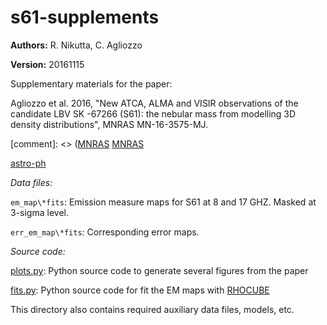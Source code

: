# s61-supplements

**Authors:** R. Nikutta, C. Agliozzo

**Version:** 20161115

Supplementary materials for the paper:

Agliozzo et al. 2016, "New ATCA, ALMA and VISIR observations of the
candidate LBV SK -67266 (S61): the nebular mass from modelling 3D
density distributions", MNRAS MN-16-3575-MJ.

[comment]: <> ([MNRAS](http://mnras.oxfordjournals.org/content/early/2016/11/14/mnras.stw2927.abstract)
[MNRAS](http://mnras.oxfordjournals.org/content/early/2016/11/16/xyz)

[astro-ph](foo)


*Data files:*

`em_map\*fits`: Emission measure maps for S61 at 8 and 17 GHZ. Masked at 3-sigma level.

`err_em_map\*fits`: Corresponding error maps.

*Source code:*

[plots.py](./plots.py): Python source code to generate several figures from the paper

[fits.py](./fits.py): Python source code for fit the EM maps with [RHOCUBE](https://github.com/rnikutta/rhocube)

This directory also contains required auxiliary data files, models, etc.
